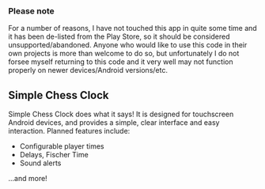 ### Please note

For a number of reasons, I have not touched this app in quite some time and it has been de-listed from the Play Store, so it should be considered
unsupported/abandoned. Anyone who would like to use this code in their own projects is more than welcome to do so, but unfortunately I do not
forsee myself returning to this code and it very well may not function properly on newer devices/Android versions/etc.

## Simple Chess Clock

Simple Chess Clock does what it says! It is designed for touchscreen Android devices, and provides a simple, clear interface and easy interaction. Planned features include:

 - Configurable player times
 - Delays, Fischer Time
 - Sound alerts

...and more!
